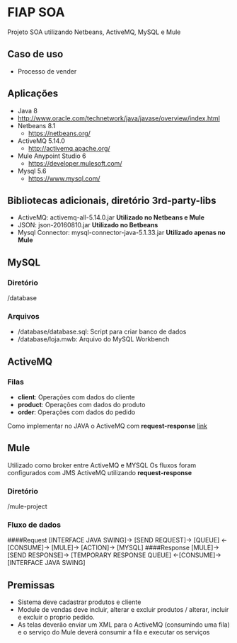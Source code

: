 # FIAP SOA
Projeto SOA utilizando Netbeans, ActiveMQ, MySQL e Mule

## Caso de uso
 * Processo de vender
 
## Aplicações
* Java 8
 * http://www.oracle.com/technetwork/java/javase/overview/index.html
* Netbeans 8.1
  * https://netbeans.org/
* ActiveMQ 5.14.0
  * http://activemq.apache.org/
* Mule Anypoint Studio 6
  * https://developer.mulesoft.com/
* Mysql 5.6
  * https://www.mysql.com/

## Bibliotecas adicionais, diretório 3rd-party-libs
 * ActiveMQ: activemq-all-5.14.0.jar **Utilizado no Netbeans e Mule**
 * JSON: json-20160810.jar **Utilizado no Betbeans**
 * Mysql Connector: mysql-connector-java-5.1.33.jar **Utilizado apenas no Mule**

## MySQL
### Diretório
 /database
### Arquivos
 * /database/database.sql: Script para criar banco de dados
 * /database/loja.mwb: Arquivo do MySQL Workbench

## ActiveMQ
### Filas
  * **client**: Operações com dados do cliente
  * **product**: Operações com dados do produto
  * **order**: Operações com dados do pedido
  
Como implementar no JAVA o ActiveMQ com **request-response** [link](http://activemq.apache.org/how-should-i-implement-request-response-with-jms.html)

## Mule
 Utilizado como broker entre ActiveMQ e MYSQL
 Os fluxos foram configurados com JMS ActiveMQ utilizando **request-response**

### Diretório
 /mule-project

### Fluxo de dados
####Request
[INTERFACE JAVA SWING]-> [SEND REQUEST]-> [QUEUE] <-[CONSUME]-> [MULE]-> [ACTION]-> [MYSQL] 
####Response
[MULE]-> [SEND RESPONSE]-> [TEMPORARY RESPONSE QUEUE] <-[CONSUME]-> [INTERFACE JAVA SWING]

## Premissas
* Sistema deve cadastrar produtos e cliente
* Module de vendas deve incluir, alterar e excluir produtos / alterar, incluir e excluir o proprio pedido.
* As telas deverão enviar um XML para o ActiveMQ (consumindo uma fila) e o serviço do Mule deverá consumir a fila e executar os serviços
